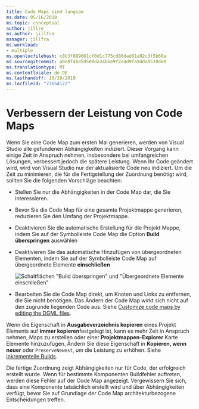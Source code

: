 ```yaml
---
title: Code Maps sind langsam
ms.date: 05/16/2018
ms.topic: conceptual
author: jillre
ms.author: jillfra
manager: jillfra
ms.workload:
- multiple
ms.openlocfilehash: c8b3f889661cf0d1c775cd80dad61a92c3f5b60a
ms.sourcegitcommit: a8e8f4bd5d508da34bbe9f2d4d9fa94da0539de0
ms.translationtype: MT
ms.contentlocale: de-DE
ms.lasthandoff: 10/19/2019
ms.locfileid: "72654172"
---
```

# <a name="improve-performance-for-code-maps"></a>Verbessern der Leistung von Code Maps

Wenn Sie eine Code Map zum ersten Mal generieren, werden von Visual Studio alle gefundenen Abhängigkeiten indiziert. Dieser Vorgang kann einige Zeit in Anspruch nehmen, insbesondere bei umfangreichen Lösungen, verbessert jedoch die spätere Leistung. Wenn Ihr Code geändert wird, wird von Visual Studio nur der aktualisierte Code neu indiziert. Um die Zeit zu minimieren, die für die Fertigstellung der Zuordnung benötigt wird, sollten Sie die folgenden Vorschläge beachten:

- Stellen Sie nur die Abhängigkeiten in der Code Map dar, die Sie interessieren.

- Bevor Sie die Code Map für eine gesamte Projektmappe generieren, reduzieren Sie den Umfang der Projektmappe.

- Deaktivieren Sie die automatische Erstellung für die Projekt Mappe, indem Sie auf der Symbolleiste Code Map die Option **Build überspringen** auswählen

- Deaktivieren Sie das automatische Hinzufügen von übergeordneten Elementen, indem Sie auf der Symbolleiste Code Map auf übergeordnete Elemente **einschließen**

   ![Schaltflächen "Build überspringen" und "Übergeordnete Elemente einschließen"](../modeling/media/codemapsfilterskipbuildicons.png)

- Bearbeiten Sie die Code Map direkt, um Knoten und Links zu entfernen, die Sie nicht benötigen. Das Ändern der Code Map wirkt sich nicht auf den zugrunde liegenden Code aus. Siehe [Customize code maps by editing the DGML files](../modeling/customize-code-maps-by-editing-the-dgml-files.md).

Wenn die Eigenschaft in **Ausgabeverzeichnis kopieren** eines Projekt Elements auf **immer kopieren**festgelegt ist, kann es mehr Zeit in Anspruch nehmen, Maps zu erstellen oder einer **Projektmappen-Explorer** Karte Elemente hinzuzufügen. Ändern Sie diese Eigenschaft in **Kopieren, wenn neuer** oder `PreserveNewest`, um die Leistung zu erhöhen. Siehe [inkrementelle Builds](../msbuild/incremental-builds.md).

Die fertige Zuordnung zeigt Abhängigkeiten nur für Code, der erfolgreich erstellt wurde. Wenn für bestimmte Komponenten Buildfehler auftreten, werden diese Fehler auf der Code Map angezeigt. Vergewissern Sie sich, dass eine Komponente tatsächlich erstellt wird und über Abhängigkeiten verfügt, bevor Sie auf Grundlage der Code Map architekturbezogene Entscheidungen treffen.